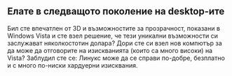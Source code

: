 <?php require("../../entete.php"); ?> <?php require("../../base.php"); ?>

<div id="corps">

<h2>Елате в следващото поколение на desktop-ите</h2>

<p>Бил сте впечатлен от 3D и възможностите за прозрачност, показани в Windows Vista и сте взел решение, че тези уникални възможности си заслужават няколкостотин долара? Дори сте си взел нов компютър за да може да отговорите на изискванията (които са много високи) на Vista? Заблудил сте се: Линукс може да се справи по-добре, безплатно и с много по-ниски хардуерни изисквания.</p>

<? all_video_ids_from_file ();?>

</div>


